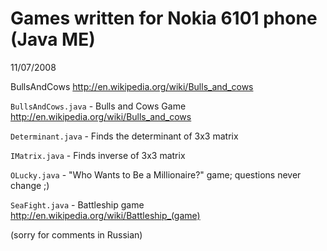 Games written for Nokia 6101 phone (Java ME)
============================================

11/07/2008


BullsAndCows http://en.wikipedia.org/wiki/Bulls_and_cows

``BullsAndCows.java`` - Bulls and Cows Game http://en.wikipedia.org/wiki/Bulls_and_cows

``Determinant.java`` - Finds the determinant of 3x3 matrix

``IMatrix.java`` - Finds inverse of 3x3 matrix

``OLucky.java`` - "Who Wants to Be a Millionaire?" game; questions never change ;)

``SeaFight.java`` - Battleship game http://en.wikipedia.org/wiki/Battleship_(game)


(sorry for comments in Russian)


